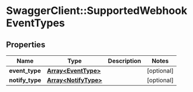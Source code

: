 # SwaggerClient::SupportedWebhookEventTypes

## Properties
Name | Type | Description | Notes
------------ | ------------- | ------------- | -------------
**event_type** | [**Array&lt;EventType&gt;**](EventType.md) |  | [optional] 
**notify_type** | [**Array&lt;NotifyType&gt;**](NotifyType.md) |  | [optional] 


